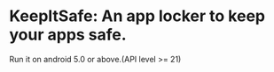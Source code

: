 # KeepItSafe: An app locker to keep your apps safe.
 
 Run it on android 5.0 or above.(API level >= 21) 
